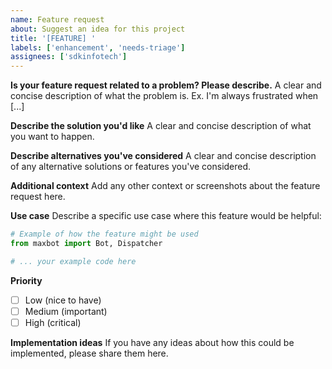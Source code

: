 ```yaml
---
name: Feature request
about: Suggest an idea for this project
title: '[FEATURE] '
labels: ['enhancement', 'needs-triage']
assignees: ['sdkinfotech']
---
```


**Is your feature request related to a problem? Please describe.**
A clear and concise description of what the problem is. Ex. I'm always frustrated when [...]

**Describe the solution you'd like**
A clear and concise description of what you want to happen.

**Describe alternatives you've considered**
A clear and concise description of any alternative solutions or features you've considered.

**Additional context**
Add any other context or screenshots about the feature request here.

**Use case**
Describe a specific use case where this feature would be helpful:

```python
# Example of how the feature might be used
from maxbot import Bot, Dispatcher

# ... your example code here
```

**Priority**
- [ ] Low (nice to have)
- [ ] Medium (important)
- [ ] High (critical)

**Implementation ideas**
If you have any ideas about how this could be implemented, please share them here. 
